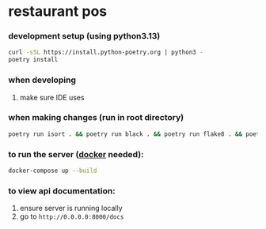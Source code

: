 # restaurant pos

### development setup (using python3.13)
```sh
curl -sSL https://install.python-poetry.org | python3 -
poetry install
```

### when developing
1. make sure IDE uses 

### when making changes (run in root directory)
```sh
poetry run isort . && poetry run black . && poetry run flake8 . && poetry run mypy .
```

### to run the server ([docker](https://www.docker.com/) needed):

```sh
docker-compose up --build
```

### to view api documentation:
1. ensure server is running locally
2. go to `http://0.0.0.0:8000/docs`
